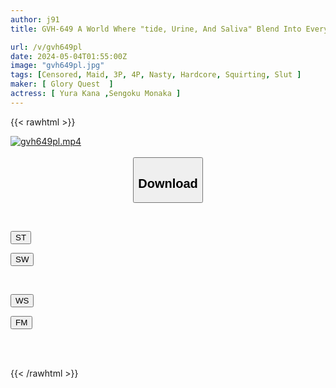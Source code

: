 ```yaml
---
author: j91
title: GVH-649 A World Where "tide, Urine, And Saliva" Blend Into Everyday Life! My Exclusive Incontinence Maid Who Keeps Making Me Drink Body Fluids! Kana Yura/Monaka Sengoku

url: /v/gvh649pl
date: 2024-05-04T01:55:00Z
image: "gvh649pl.jpg"
tags: [Censored, Maid, 3P, 4P, Nasty, Hardcore, Squirting, Slut	]
maker: [ Glory Quest  ]
actress: [ Yura Kana ,Sengoku Monaka ]
---
```



{{< rawhtml >}}

<div class="video" data-videoid="02k38DkRJaUbyar">
    <a href="javascript:;">
        <img src="/v/gvh649pl/gvh649pl.jpg" width="WIDTH" height="HEIGHT" alt="gvh649pl.mp4" loading="lazy">
    </a>
</div>

<script type="text/javascript" src="https://j91.asia/asset/on-demand-st.js"></script>

<br>
  <link rel="stylesheet" href="https://j91.asia/asset/bs5.css">
  
  <center>
  <button class="btn btn-primary" type="button" data-bs-toggle="collapse" data-bs-target=".multi-collapse" aria-expanded="false" aria-controls="multiCollapseExample1 multiCollapseExample2"><h2>Download</h2></button></center>
</p>
<div class="row">
  <div class="col">
    <div class="collapse multi-collapse" id="multiCollapseExample1">
      <div class="card card-body">
	      	      <br>
<div class="buttons">  
<p><a href="https://streamtape.to/v/02k38DkRJaUbyar" target="_blank"><button class="btn-hover color-3"><i class="fa fa-download"></i> ST</button></a></p>
<p><a href="https://asnwish.com/whmo0s3hhqrs" target="_blank"><button class="btn-hover color-2"><i class="fa fa-download"></i> SW</button></a></p></div>
    </div>
  </div>
</div>
  <div class="col">
    <div class="collapse multi-collapse" id="multiCollapseExample2">
      <div class="card card-body">
	      <br>
<div class="buttons">
<p><a href="javascript:;"><button class="btn-hover color-9"><i class="fa fa-download"></i> WS</button></a></p>
<p><a href="javascript:;"><button class="btn-hover color-8"><i class="fa fa-download"></i> FM</button></a></p></div>
<br><br>
      </div>
    </div>
  </div>
</div>

{{< /rawhtml >}}